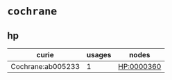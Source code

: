 # `cochrane`

## hp

| curie             |   usages | nodes                                                   |
|-------------------|----------|---------------------------------------------------------|
| Cochrane:ab005233 |        1 | [HP:0000360](http://purl.obolibrary.org/obo/HP_0000360) |

